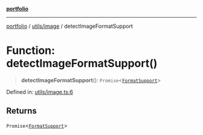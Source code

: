 [**portfolio**](../../../README.md)

***

[portfolio](../../../modules.md) / [utils/image](../README.md) / detectImageFormatSupport

# Function: detectImageFormatSupport()

> **detectImageFormatSupport**(): `Promise`\<[`FormatSupport`](../interfaces/FormatSupport.md)\>

Defined in: [utils/image.ts:6](https://github.com/tnorlund/Portfolio/blob/c5a31011061812ff6d35ddf81f0645f4d9523843/portfolio/utils/image.ts#L6)

## Returns

`Promise`\<[`FormatSupport`](../interfaces/FormatSupport.md)\>
